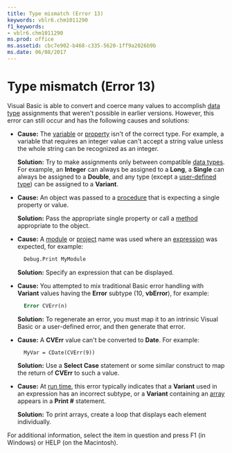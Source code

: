```yaml
---
title: Type mismatch (Error 13)
keywords: vblr6.chm1011290
f1_keywords:
- vblr6.chm1011290
ms.prod: office
ms.assetid: cbc7e902-b468-c335-5620-1ff9a2026b9b
ms.date: 06/08/2017
---
```



# Type mismatch (Error 13)

Visual Basic is able to convert and coerce many values to accomplish [data type](../../Glossary/vbe-glossary.md#data-type) assignments that weren't possible in earlier versions. However, this error can still occur and has the following causes and solutions:

- **Cause:** The [variable](../../Glossary/vbe-glossary.md#variable) or [property](../../Glossary/vbe-glossary.md#property) isn't of the correct type. For example, a variable that requires an integer value can't accept a string value unless the whole string can be recognized as an integer.
    
  **Solution:** Try to make assignments only between compatible [data types](../../Glossary/vbe-glossary.md#data-type). For example, an **Integer** can always be assigned to a **Long**, a **Single** can always be assigned to a **Double**, and any type (except a [user-defined type](../../Glossary/vbe-glossary.md#user-defined-type)) can be assigned to a **Variant**.
    
- **Cause:** An object was passed to a [procedure](../../Glossary/vbe-glossary.md#procedure) that is expecting a single property or value.
    
  **Solution:** Pass the appropriate single property or call a [method](../../Glossary/vbe-glossary.md#method) appropriate to the object.
    
- **Cause:** A [module](../../Glossary/vbe-glossary.md#module) or [project](../../Glossary/vbe-glossary.md#project) name was used where an [expression](../../Glossary/vbe-glossary.md#expression) was expected, for example:
    
  ```vb
    Debug.Print MyModule 
  ```

  **Solution:** Specify an expression that can be displayed.
    
- **Cause:** You attempted to mix traditional Basic error handling with **Variant** values having the **Error** subtype (10, **vbError**), for example:
    
  ```vb
    Error CVErr(n) 
  ```

  **Solution:** To regenerate an error, you must map it to an intrinsic Visual Basic or a user-defined error, and then generate that error.
    
- **Cause:** A **CVErr** value can't be converted to **Date**. For example:
    
  ```vb
    MyVar = CDate(CVErr(9)) 
  ```

  **Solution:** Use a **Select Case** statement or some similar construct to map the return of **CVErr** to such a value.
    
- **Cause:** At [run time](../../Glossary/vbe-glossary.md#run-time), this error typically indicates that a **Variant** used in an expression has an incorrect subtype, or a **Variant** containing an [array](../../Glossary/vbe-glossary.md#array) appears in a **Print #** statement.
    
  **Solution:** To print arrays, create a loop that displays each element individually.
    

For additional information, select the item in question and press F1 (in Windows) or HELP (on the Macintosh).

